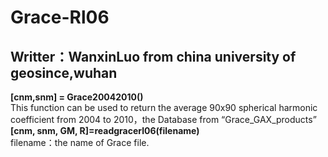 # Grace-Rl06
## Writter：WanxinLuo from china university of geosince,wuhan
**[cnm,snm] = Grace20042010()**  
This function can be used to return the average 90x90 spherical harmonic coefficient from 2004 to 2010，the Database from “Grace_GAX_products”  
**[cnm, snm, GM, R]=readgracerl06(filename)**  
filename：the name of Grace file.

